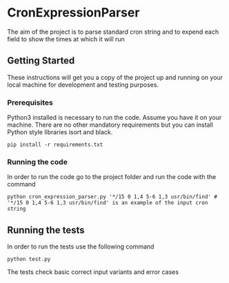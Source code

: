 # CronExpressionParser

The aim of the project is to parse standard cron string and to expend each field to show the times at which it will run

## Getting Started

These instructions will get you a copy of the project up and running on your local machine for development and testing purposes.

### Prerequisites

Python3 installed is necessary to run the code. Assume you have it on your machine. There are no other mandatory requirements but you can install Python style libraries isort and black.

```
pip install -r requirements.txt
```

### Running the code

In order to run the code go to the project folder and run the code with the command

```
python cron_expression_parser.py '*/15 0 1,4 5-6 1,3 usr/bin/find' # '*/15 0 1,4 5-6 1,3 usr/bin/find' is an example of the input cron string
```

## Running the tests

In order to run the tests use the following command

```
python test.py
```

The tests check basic correct input variants and error cases



